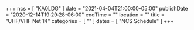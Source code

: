 +++
ncs = [ "KA0LDG" ]
date = "2021-04-04T21:00:00-05:00"
publishDate = "2020-12-14T19:29:28-06:00"
endTime = ""
location = ""
title = "UHF/VHF Net 14"
categories = [ "" ]
dates = [ "NCS Schedule" ]
+++

